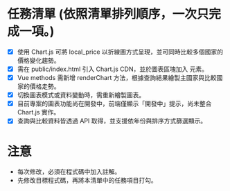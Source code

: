 # 任務清單 (依照清單排列順序，一次只完成一項。)
- [x] 使用 Chart.js 可將 local_price 以折線圖方式呈現，並可同時比較多個國家的價格變化趨勢。 
- [x] 需在 public/index.html 引入 Chart.js CDN，並於圖表區塊加入 <canvas> 元素。 
- [x] Vue methods 需新增 renderChart 方法，根據查詢結果繪製主國家與比較國家的價格走勢。 
- [x] 切換圖表模式或資料變動時，需重新繪製圖表。 
- [x] 目前專案的圖表功能尚在開發中，前端僅顯示「開發中」提示，尚未整合 Chart.js 實作。 
- [x] 查詢與比較資料皆透過 API 取得，並支援依年份與排序方式篩選顯示。

# 注意
- 每次修改，必須在程式碼中加入註解。
- 先修改目標程式碼，再將本清單中的任務項目打勾。